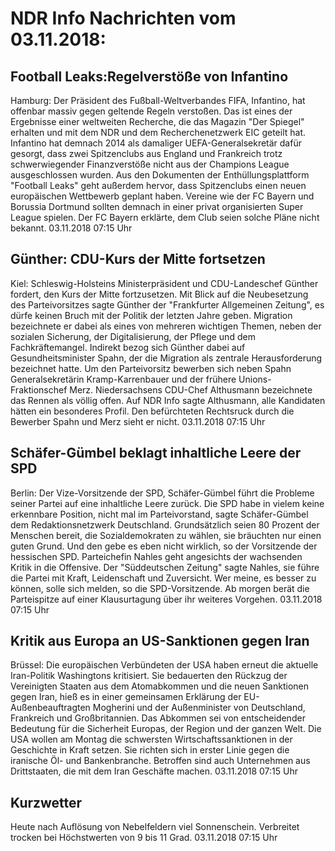 # NDR Info Nachrichten vom 03.11.2018:


## Football Leaks:Regelverstöße von Infantino
Hamburg: 	Der Präsident des Fußball-Weltverbandes FIFA, Infantino, hat offenbar massiv gegen geltende Regeln verstoßen. Das ist eines der Ergebnisse einer weltweiten Recherche, die das Magazin "Der Spiegel" erhalten und mit dem NDR und dem Recherchenetzwerk EIC geteilt hat. Infantino hat demnach 2014 als damaliger UEFA-Generalsekretär dafür gesorgt, dass zwei Spitzenclubs aus England und Frankreich trotz schwerwiegender Finanzverstöße nicht aus der Champions League ausgeschlossen wurden. Aus den Dokumenten der Enthüllungsplattform "Football Leaks" geht außerdem hervor, dass Spitzenclubs einen neuen europäischen Wettbewerb geplant haben. Vereine wie der FC Bayern und Borussia Dortmund sollten demnach in einer privat organisierten Super League spielen. Der FC Bayern erklärte, dem Club seien solche Pläne nicht bekannt. 03.11.2018 07:15 Uhr 

## Günther: CDU-Kurs der Mitte fortsetzen
Kiel:		Schleswig-Holsteins Ministerpräsident und CDU-Landeschef Günther fordert, den Kurs der Mitte fortzusetzen. Mit Blick auf die Neubesetzung des Parteivorsitzes sagte Günther der "Frankfurter Allgemeinen Zeitung", es dürfe keinen Bruch mit der Politik der letzten Jahre geben. Migration bezeichnete er dabei als eines von mehreren wichtigen Themen, neben der sozialen Sicherung, der Digitalisierung, der Pflege und dem Fachkräftemangel. Indirekt bezog sich Günther dabei auf Gesundheitsminister Spahn, der die Migration als zentrale Herausforderung bezeichnet hatte. Um den Parteivorsitz bewerben sich neben Spahn Generalsekretärin Kramp-Karrenbauer und der frühere Unions-Fraktionschef Merz. Niedersachsens CDU-Chef Althusmann bezeichnete das Rennen als völlig offen. Auf NDR Info sagte Althusmann, alle Kandidaten hätten ein besonderes Profil. Den befürchteten Rechtsruck durch die Bewerber Spahn und Merz sieht er nicht. 03.11.2018 07:15 Uhr 

## Schäfer-Gümbel beklagt inhaltliche Leere der SPD
Berlin: Der Vize-Vorsitzende der SPD, Schäfer-Gümbel führt die Probleme seiner Partei auf eine inhaltliche Leere zurück. Die SPD habe in vielem keine erkennbare Position, nicht mal im Parteivorstand, sagte Schäfer-Gümbel dem Redaktionsnetzwerk Deutschland. Grundsätzlich seien 80 Prozent der Menschen bereit, die Sozialdemokraten zu wählen, sie bräuchten nur einen guten Grund. Und den gebe es eben nicht wirklich, so der Vorsitzende der hessischen SPD. Parteichefin Nahles geht angesichts der wachsenden Kritik in die Offensive. Der "Süddeutschen Zeitung" sagte Nahles, sie führe die Partei mit Kraft, Leidenschaft und Zuversicht. Wer meine, es besser zu können, solle sich melden, so die SPD-Vorsitzende. Ab morgen berät die Parteispitze auf einer Klausurtagung über ihr weiteres Vorgehen. 03.11.2018 07:15 Uhr 

## Kritik aus Europa an US-Sanktionen gegen Iran
Brüssel: Die europäischen Verbündeten der USA haben erneut die aktuelle Iran-Politik Washingtons kritisiert. Sie bedauerten den Rückzug der Vereinigten Staaten aus dem Atomabkommen und die neuen Sanktionen gegen Iran, hieß es in einer gemeinsamen Erklärung der EU-Außenbeauftragten Mogherini und der Außenminister von Deutschland, Frankreich und Großbritannien. Das Abkommen sei von entscheidender Bedeutung für die Sicherheit Europas, der Region und der ganzen Welt. Die USA wollen am Montag die schwersten Wirtschaftssanktionen in der Geschichte in Kraft setzen. Sie richten sich in erster Linie gegen die iranische Öl- und Bankenbranche. Betroffen sind auch Unternehmen aus Drittstaaten, die mit dem Iran Geschäfte machen. 03.11.2018 07:15 Uhr 

## Kurzwetter
Heute nach Auflösung von Nebelfeldern viel Sonnenschein. Verbreitet trocken bei Höchstwerten von 9 bis 11 Grad. 03.11.2018 07:15 Uhr 
